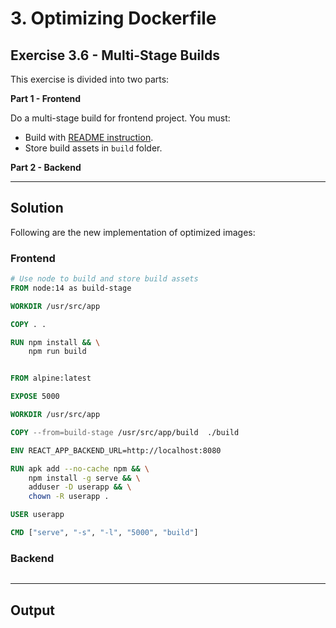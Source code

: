 # 3. Optimizing Dockerfile

## Exercise 3.6 - Multi-Stage Builds

This exercise is divided into two parts:

**Part 1 - Frontend**

Do a multi-stage build for frontend project. You must:
- Build with [README instruction](https://github.com/docker-hy/material-applications/tree/main/example-frontend).
- Store build assets in `build` folder.

**Part 2 - Backend**

---

## Solution

Following are the new implementation of optimized images:

### **Frontend**
```Dockerfile
# Use node to build and store build assets
FROM node:14 as build-stage

WORKDIR /usr/src/app

COPY . .

RUN npm install && \
    npm run build 


FROM alpine:latest

EXPOSE 5000

WORKDIR /usr/src/app

COPY --from=build-stage /usr/src/app/build  ./build

ENV REACT_APP_BACKEND_URL=http://localhost:8080

RUN apk add --no-cache npm && \
    npm install -g serve && \
    adduser -D userapp && \
    chown -R userapp .

USER userapp

CMD ["serve", "-s", "-l", "5000", "build"]
```

### **Backend**
```Dockerfile
```

---

## Output

<!-- ### *Previous Implementation: (from last exercise)*
![e3.4.2 - Before Optimization](../../img/e3.4.2.PNG)

### *Current Implementation:*
![e3.5 - After Optimization](../../img/e3.5.PNG)

With alpine variant, we see the following improvements:
- `Frontend`: 1.18 GB -> 346 MB
- `Backend`: 1.07 GB -> 447 MB -->
